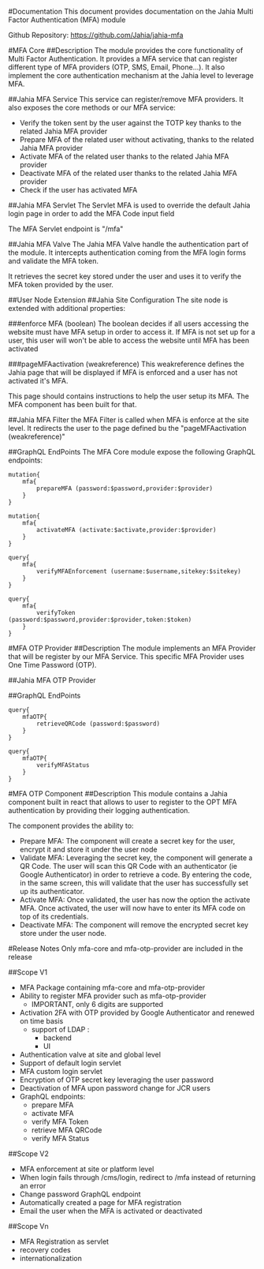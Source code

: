 #Documentation
This document provides documentation on the Jahia Multi Factor Authentication (MFA) module

Github Repository: https://github.com/Jahia/jahia-mfa

#MFA Core
##Description
The module provides the core functionality of Multi Factor Authentication. It provides a MFA service that can register different type of MFA providers (OTP, SMS, Email, Phone...). It also implement the core authentication mechanism at the Jahia level to leverage MFA.

##Jahia MFA Service
This service can register/remove MFA providers. It also exposes the core methods or our MFA service:

 - Verify the token sent by the user against the TOTP key thanks to the related Jahia MFA provider
 - Prepare MFA of the related user without activating, thanks to the related Jahia MFA provider
 - Activate MFA of the related user thanks to the related Jahia MFA provider
 - Deactivate MFA of the related user thanks to the related Jahia MFA provider
 - Check if the user has activated MFA

##Jahia MFA Servlet
The Servlet MFA is used to override the default Jahia login page in order to add the MFA Code input field

The MFA Servlet endpoint is "/mfa"

##Jahia MFA Valve
The Jahia MFA Valve handle the authentication part of the module. It intercepts authentication coming from the MFA login forms and validate the MFA token.

It retrieves the secret key stored under the user and uses it to verify the MFA token provided by the user.

##User Node Extension
##Jahia Site Configuration
The site node is extended with additional properties:

###enforce MFA (boolean)
The boolean decides if all users accessing the website must have MFA setup in order to access it. If MFA is not set up for a user, this user will won't be able to access the website until MFA has been activated

###pageMFAactivation (weakreference)
This weakreference defines the Jahia page that will be displayed if MFA is enforced and a user has not activated it's MFA.

This page should contains instructions to help the user setup its MFA. The MFA component has been built for that.

##Jahia MFA Filter
the MFA Filter is called when MFA is enforce at the site level. It redirects the user to the page defined bu the  "pageMFAactivation (weakreference)"

##GraphQL EndPoints
The MFA Core module expose the following GraphQL endpoints:

    mutation{
        mfa{
            prepareMFA (password:$password,provider:$provider)
        }
    }

    mutation{
        mfa{
            activateMFA (activate:$activate,provider:$provider)
        }
    }
  
    query{
        mfa{
            verifyMFAEnforcement (username:$username,sitekey:$sitekey)
        }
    }

    query{
        mfa{
            verifyToken (password:$password,provider:$provider,token:$token)
        } 
    }
#MFA OTP Provider
##Description
The module implements an MFA Provider that will be register by our MFA Service. This specific MFA Provider uses One Time Password (OTP).

##Jahia MFA OTP Provider

##GraphQL EndPoints

    query{
        mfaOTP{
            retrieveQRCode (password:$password)
        }
    }
    
    query{
        mfaOTP{
            verifyMFAStatus
        }
    }

#MFA OTP Component
##Description
This module contains a Jahia component built in react that allows to user to register to the OPT MFA authentication by providing their logging authentication.

The component provides the ability to:

 - Prepare MFA: The component will create a secret key for the user, encrypt it and store it under the user node 
 - Validate MFA: Leveraging the secret key, the component will generate a QR Code. The user will scan this QR Code with an authenticator 
   (ie Google Authenticator) in order to retrieve a code. By entering the code, in the same screen, this will validate that the user has successfully set up its authenticator.
 - Activate MFA: Once validated, the user has now the option the activate MFA. Once activated, the user will now have to enter its MFA 
   code on top of its credentials.
 - Deactivate MFA: The component will remove the encrypted secret key store under the user node.


#Release Notes
Only mfa-core and mfa-otp-provider are included in the release

##Scope V1
- MFA Package containing mfa-core and mfa-otp-provider 
- Ability to register MFA provider such as mfa-otp-provider
    - IMPORTANT, only 6 digits are supported
- Activation 2FA with OTP provided by Google Authenticator and renewed on time basis
    - support of LDAP :
        - backend 
        - UI
- Authentication valve at site and global level 
- Support of default login servlet
- MFA custom login servlet
- Encryption of OTP secret key leveraging the user password
- Deactivation of MFA upon password change for JCR users
- GraphQL endpoints:
    - prepare MFA
    - activate MFA
    - verify MFA Token 
    - retrieve MFA QRCode
    - verify MFA Status 

##Scope V2
- MFA enforcement at site or platform level
- When login fails through /cms/login, redirect to /mfa instead of returning an error
- Change password GraphQL endpoint
- Automatically created a page for MFA registration
- Email the user when the MFA is activated or deactivated

##Scope Vn
- MFA Registration as servlet
- recovery codes
- internationalization
